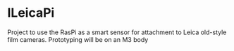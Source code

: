 ILeicaPi
========

Project to use the RasPi as a smart sensor for attachment to Leica old-style film cameras. Prototyping will be on an M3 body
